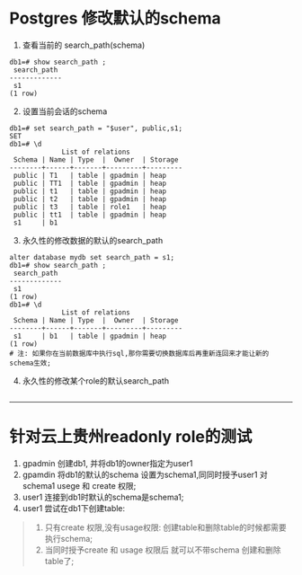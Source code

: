 # Postgres 修改默认的schema

1. 查看当前的 search_path(schema)

```
db1=# show search_path ;
 search_path 
-------------
 s1
(1 row)
```

2. 设置当前会话的schema

```
db1=# set search_path = "$user", public,s1;
SET
db1=# \d
             List of relations
 Schema | Name | Type  |  Owner  | Storage 
--------+------+-------+---------+---------
 public | T1   | table | gpadmin | heap
 public | TT1  | table | gpadmin | heap
 public | t1   | table | gpadmin | heap
 public | t2   | table | gpadmin | heap
 public | t3   | table | role1   | heap
 public | tt1  | table | gpadmin | heap
 s1     | b1
```

3. 永久性的修改数据的默认的search_path

```
alter database mydb set search_path = s1;
db1=# show search_path ;
 search_path 
-------------
 s1
(1 row)
db1=# \d
             List of relations
 Schema | Name | Type  |  Owner  | Storage 
--------+------+-------+---------+---------
 s1     | b1   | table | gpadmin | heap
(1 row)
# 注: 如果你在当前数据库中执行sql,那你需要切换数据库后再重新连回来才能让新的schema生效;
```

4. 永久性的修改某个role的默认search_path

```

```





---

# 针对云上贵州readonly role的测试

1.  gpadmin 创建db1, 并将db1的owner指定为user1
2. gpamdin 将db1的默认的schema 设置为schema1,同同时授予user1 对 schema1 usege 和 create 权限;
3. user1 连接到db1时默认的schema是schema1;
4. user1 尝试在db1下创建table:

> 1. 只有create 权限,没有usage权限: 创建table和删除table的时候都需要执行schema;
> 2. 当同时授予create 和 usage 权限后 就可以不带schema 创建和删除table了;